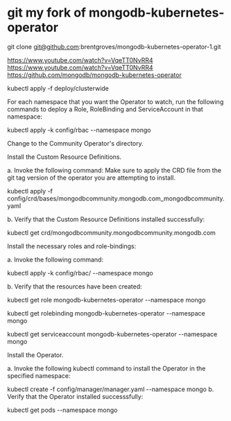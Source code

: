 # git my fork of mongodb-kubernetes-operator
git clone git@github.com:brentgroves/mongodb-kubernetes-operator-1.git

https://www.youtube.com/watch?v=VqeTT0NvRR4
https://www.youtube.com/watch?v=VqeTT0NvRR4
https://github.com/mongodb/mongodb-kubernetes-operator

kubectl apply -f deploy/clusterwide

For each namespace that you want the Operator to watch, run the following commands to deploy a Role, RoleBinding and ServiceAccount in that namespace:

kubectl apply -k config/rbac --namespace mongo

Change to the Community Operator's directory.

Install the Custom Resource Definitions.

a. Invoke the following command: Make sure to apply the CRD file from the git tag version of the operator you are attempting to install.

kubectl apply -f config/crd/bases/mongodbcommunity.mongodb.com_mongodbcommunity.yaml

b. Verify that the Custom Resource Definitions installed successfully:

kubectl get crd/mongodbcommunity.mongodbcommunity.mongodb.com

Install the necessary roles and role-bindings:

a. Invoke the following command:

kubectl apply -k config/rbac/ --namespace mongo

b. Verify that the resources have been created:

kubectl get role mongodb-kubernetes-operator --namespace mongo

kubectl get rolebinding mongodb-kubernetes-operator --namespace mongo

kubectl get serviceaccount mongodb-kubernetes-operator --namespace mongo

Install the Operator.

a. Invoke the following kubectl command to install the Operator in the specified namespace:

kubectl create -f config/manager/manager.yaml --namespace mongo
b. Verify that the Operator installed successsfully:

kubectl get pods --namespace mongo

